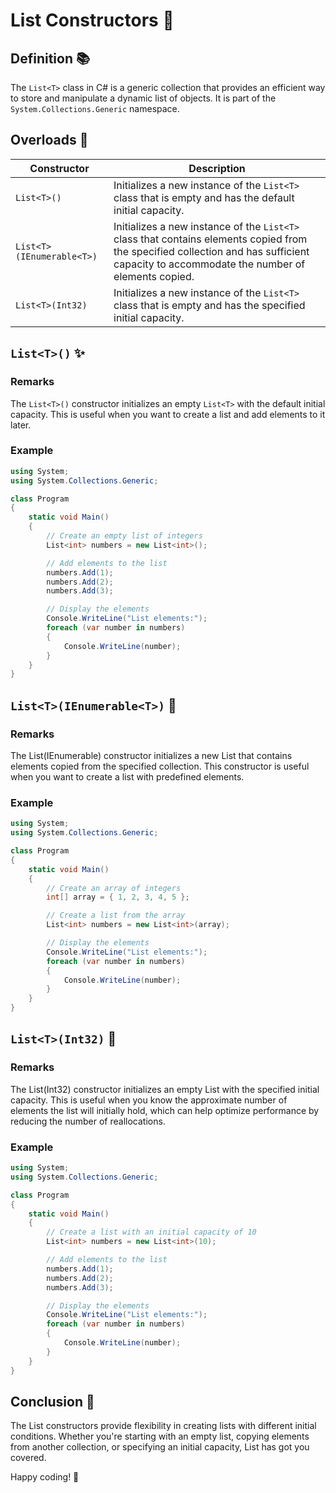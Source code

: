 ﻿# List<T> Constructors 🎉

## Definition 📚
The `List<T>` class in C# is a generic collection that provides an efficient way to store and manipulate a dynamic list of objects. It is part of the `System.Collections.Generic` namespace.

## Overloads 🚀
| Constructor                 | Description                                                                         |
|-----------------------------|-------------------------------------------------------------------------------------|
| `List<T>()`                 | Initializes a new instance of the `List<T>` class that is empty and has the default initial capacity. |
| `List<T>(IEnumerable<T>)`   | Initializes a new instance of the `List<T>` class that contains elements copied from the specified collection and has sufficient capacity to accommodate the number of elements copied. |
| `List<T>(Int32)`            | Initializes a new instance of the `List<T>` class that is empty and has the specified initial capacity. |

## `List<T>()` ✨
### Remarks
The `List<T>()` constructor initializes an empty `List<T>` with the default initial capacity. This is useful when you want to create a list and add elements to it later.

### Example
```csharp
using System;
using System.Collections.Generic;

class Program
{
    static void Main()
    {
        // Create an empty list of integers
        List<int> numbers = new List<int>();

        // Add elements to the list
        numbers.Add(1);
        numbers.Add(2);
        numbers.Add(3);

        // Display the elements
        Console.WriteLine("List elements:");
        foreach (var number in numbers)
        {
            Console.WriteLine(number);
        }
    }
}
```


## `List<T>(IEnumerable<T>)` 🌟
### Remarks
The List<T>(IEnumerable<T>) constructor initializes a new List<T> that contains 
elements copied from the specified collection. 
This constructor is useful when you want to create a list with predefined elements.


### Example
```csharp
using System;
using System.Collections.Generic;

class Program
{
    static void Main()
    {
        // Create an array of integers
        int[] array = { 1, 2, 3, 4, 5 };

        // Create a list from the array
        List<int> numbers = new List<int>(array);

        // Display the elements
        Console.WriteLine("List elements:");
        foreach (var number in numbers)
        {
            Console.WriteLine(number);
        }
    }
}
```


## `List<T>(Int32)` 🌟
### Remarks
The List<T>(Int32) constructor initializes an empty List<T> with the 
specified initial capacity. This is useful when you know the 
approximate number of elements the list will initially hold, which 
can help optimize performance by reducing the number of reallocations.


### Example
```csharp
using System;
using System.Collections.Generic;

class Program
{
    static void Main()
    {
        // Create a list with an initial capacity of 10
        List<int> numbers = new List<int>(10);

        // Add elements to the list
        numbers.Add(1);
        numbers.Add(2);
        numbers.Add(3);

        // Display the elements
        Console.WriteLine("List elements:");
        foreach (var number in numbers)
        {
            Console.WriteLine(number);
        }
    }
}
```


## Conclusion 📖
The List<T> constructors provide flexibility in creating lists 
with different initial conditions. Whether you're starting with 
an empty list, copying elements from another collection, or 
specifying an initial capacity, List<T> has got you covered. 

Happy coding! 🎉
